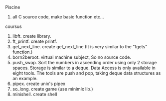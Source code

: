 Piscine
1. all C source code, make basic function etc... 

coursus
1. libft.
    create library.
2. ft_printf.
    create printf.
3. get_next_line.
    create get_next_line (It is very similar to the "fgets" function.)
4. born2beroot.
    virtual machine subject, So no source code.
4. push_swap.
    Sort the numbers in ascending order using only 2 storage spaces.
    Storage is similar to a deque. Data Access is only available in eight tools.
    The tools are push and pop, taking deque data structures as an example.
5. pipex.
    create unix's pipex
6. so_long.
    create game (use minimlx lib.)
7. minishell.
    create shell
